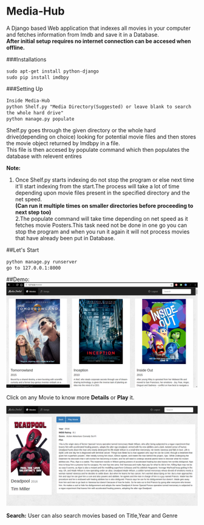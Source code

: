 # Media-Hub
A Django based Web application that indexes all movies in your computer and fetches information from Imdb and save it in a Database.  
**After initial setup requires no internet connection can be accesed when offline.**

###Installations
```
sudo apt-get install python-django
sudo pip install imdbpy
```

###Setting Up
```
Inside Media-Hub
python Shelf.py "Media Directory(Suggested) or leave blank to search the whole hard drive"
python manage.py populate
```
Shelf.py goes through the given directory or the whole hard drive(depending on choice) looking for potential movie files and then stores the movie object returned by Imdbpy in a file.  
This file is then accesed by populate command which then populates the database with relevent entires  
  
**Note:**  
1. Once Shelf.py starts indexing do not stop the program or else next time it'll start indexing from the start.The     process will take a lot of time depending upon movie files present in the specified directory and the net speed.    
**(Can run it multiple times on smaller directories before proceeding to next step too)**  
2.The populate command will take time depending on net speed as it fetches movie Posters.This task need not be done in one go you can stop the program and when you run it again it will not process movies that have already been put in Database.

##Let's Start
```
python manage.py runserver
go to 127.0.0.1:8000
```

##Demo:
![](/extras/main.png?raw=true)

Click on any Movie to know more **Details** or **Play** it.

![](/extras/details.png?raw=true)

**Search:** User can also search movies based on Title,Year and Genre

